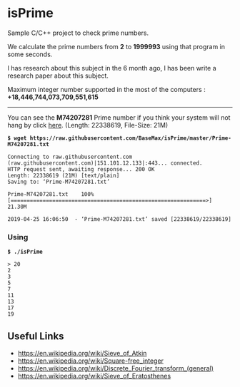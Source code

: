 # isPrime

Sample C/C++ project to check prime numbers.

We calculate the prime numbers from **2** to **1999993** using that program in some seconds.

I has research about this subject in the 6 month ago, I has been write a research paper about this subject.

Maximum integer number supported in the most of the computers : **+18,446,744,073,709,551,615**

----------

You can see the **M74207281** Prime number if you think your system will not hang by click [here](https://raw.githubusercontent.com/BaseMax/isPrime/master/Prime-M74207281.txt). (Length: 22338619, File-Size: 21M)

**`$ wget https://raw.githubusercontent.com/BaseMax/isPrime/master/Prime-M74207281.txt`**
```
Connecting to raw.githubusercontent.com (raw.githubusercontent.com)|151.101.12.133|:443... connected.
HTTP request sent, awaiting response... 200 OK
Length: 22338619 (21M) [text/plain]
Saving to: ‘Prime-M74207281.txt’

Prime-M74207281.txt    100%[=============================================================>]  21.30M

2019-04-25 16:06:50  - ‘Prime-M74207281.txt’ saved [22338619/22338619]
```

### Using

**`$ ./isPrime`**
```
> 20
2
3
5
7
11
13
17
19
```

## Useful Links

- https://en.wikipedia.org/wiki/Sieve_of_Atkin
- https://en.wikipedia.org/wiki/Square-free_integer
- https://en.wikipedia.org/wiki/Discrete_Fourier_transform_(general)
- https://en.wikipedia.org/wiki/Sieve_of_Eratosthenes

